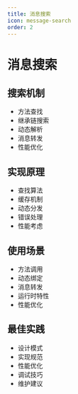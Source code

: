 ```yaml
---
title: 消息搜索
icon: message-search
order: 2
---
```


# 消息搜索

## 搜索机制
- 方法查找
- 继承链搜索
- 动态解析
- 消息转发
- 性能优化

## 实现原理
- 查找算法
- 缓存机制
- 动态分发
- 错误处理
- 性能考虑

## 使用场景
- 方法调用
- 动态绑定
- 消息转发
- 运行时特性
- 性能优化

## 最佳实践
- 设计模式
- 实现规范
- 性能优化
- 调试技巧
- 维护建议
